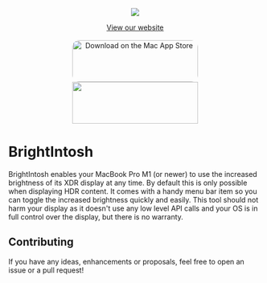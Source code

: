 
<p align="center">
  <img src="https://github.com/niklasr22/BrightIntosh/assets/75939868/3869fb6b-cd41-4fc7-843c-af21122bf026">
</p>
<p align="center">
  <a href="https://niklasr22.github.io/BrightIntosh">View our website</a><br><br>
  <a href="https://apps.apple.com/us/app/brightintosh/id6452471855?mt=12&amp;itsct=apps_box_badge&amp;itscg=30200" style="display: inline-block; overflow: hidden; border-radius: 13px; width: 250px; height: 83px;"><img src="https://tools.applemediaservices.com/api/badges/download-on-the-mac-app-store/black/en-us?size=250x83&amp;releaseDate=1693267200" alt="Download on the Mac App Store" style="border-radius: 13px; width: 250px; height: 83px;"></a><br>
  <a href="https://github.com/niklasr22/BrightIntosh/releases/latest/" style="width: 250px; height: 83px;"><img src="https://github.com/niklasr22/BrightIntosh/assets/75939868/72660500-24bc-47cc-bfa2-023131bf9893" style="width: 250px; height: 83px;"></a>
</p>

#  BrightIntosh

BrightIntosh enables your MacBook Pro M1 (or newer) to use the increased brightness of its XDR display at any time. By default this is only possible when displaying HDR content.
It comes with a handy menu bar item so you can toggle the increased brightness quickly and easily.
This tool should not harm your display as it doesn't use any low level API calls and your OS is in full control over the display, but there is no warranty.


## Contributing

If you have any ideas, enhancements or proposals, feel free to open an issue or a pull request!
